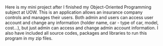Here is my mini project after I finished my Object-Oriented Programming subject at UOW. This is an application allows an insurance company controls and manages their users. Both admin and users can access user account and change any information (holder name, car - type of car, model, cost...), but just admin can access and change admin account information. I also have included all source codes, packages and libraries to run this program in my zip files.
